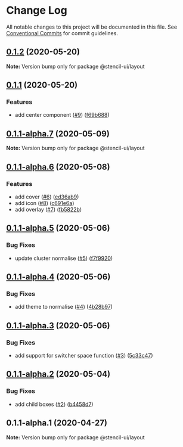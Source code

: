 # Change Log

All notable changes to this project will be documented in this file.
See [Conventional Commits](https://conventionalcommits.org) for commit guidelines.

## [0.1.2](https://github.com/stencil-ui/stencil-ui/compare/@stencil-ui/layout@0.1.1...@stencil-ui/layout@0.1.2) (2020-05-20)

**Note:** Version bump only for package @stencil-ui/layout





## [0.1.1](https://github.com/stencil-ui/stencil-ui/compare/@stencil-ui/layout@0.1.1-alpha.7...@stencil-ui/layout@0.1.1) (2020-05-20)


### Features

* add center component ([#9](https://github.com/stencil-ui/stencil-ui/issues/9)) ([f69b688](https://github.com/stencil-ui/stencil-ui/commit/f69b688ac9be2f9114153d1abab4b1d3acc7188c))





## [0.1.1-alpha.7](https://github.com/stencil-ui/stencil-ui/compare/@stencil-ui/layout@0.1.1-alpha.6...@stencil-ui/layout@0.1.1-alpha.7) (2020-05-09)

**Note:** Version bump only for package @stencil-ui/layout





## [0.1.1-alpha.6](https://github.com/stencil-ui/stencil-ui/compare/@stencil-ui/layout@0.1.1-alpha.5...@stencil-ui/layout@0.1.1-alpha.6) (2020-05-08)


### Features

* add cover ([#6](https://github.com/stencil-ui/stencil-ui/issues/6)) ([ed36ab9](https://github.com/stencil-ui/stencil-ui/commit/ed36ab91805718e7def97fdea018495d57bdc2fc))
* add icon ([#8](https://github.com/stencil-ui/stencil-ui/issues/8)) ([c691e6a](https://github.com/stencil-ui/stencil-ui/commit/c691e6a24792172dee45dce3abecb663aaa0fac1))
* add overlay ([#7](https://github.com/stencil-ui/stencil-ui/issues/7)) ([fb5822b](https://github.com/stencil-ui/stencil-ui/commit/fb5822b6bc886579f8811b05e5e1a1fc715ed764))





## [0.1.1-alpha.5](https://github.com/stencil-ui/stencil-ui/compare/@stencil-ui/layout@0.1.1-alpha.4...@stencil-ui/layout@0.1.1-alpha.5) (2020-05-06)


### Bug Fixes

* update cluster normalise ([#5](https://github.com/stencil-ui/stencil-ui/issues/5)) ([f7f9920](https://github.com/stencil-ui/stencil-ui/commit/f7f9920820eb3f5f1d7f2de0a725851c4ea8ceb4))





## [0.1.1-alpha.4](https://github.com/stencil-ui/stencil-ui/compare/@stencil-ui/layout@0.1.1-alpha.3...@stencil-ui/layout@0.1.1-alpha.4) (2020-05-06)


### Bug Fixes

* add theme to normalise ([#4](https://github.com/stencil-ui/stencil-ui/issues/4)) ([4b28b97](https://github.com/stencil-ui/stencil-ui/commit/4b28b97658c977bb2ecc1ca09b810ac8cecd6361))





## [0.1.1-alpha.3](https://github.com/stencil-ui/stencil-ui/compare/@stencil-ui/layout@0.1.1-alpha.2...@stencil-ui/layout@0.1.1-alpha.3) (2020-05-06)


### Bug Fixes

* add support for switcher space function ([#3](https://github.com/stencil-ui/stencil-ui/issues/3)) ([5c33c47](https://github.com/stencil-ui/stencil-ui/commit/5c33c47b9d92f3dd27f8b741ca769ca9c4069ab5))





## [0.1.1-alpha.2](https://github.com/stencil-ui/stencil-ui/compare/@stencil-ui/layout@0.1.1-alpha.1...@stencil-ui/layout@0.1.1-alpha.2) (2020-05-04)


### Bug Fixes

* add child boxes ([#2](https://github.com/stencil-ui/stencil-ui/issues/2)) ([b4458d7](https://github.com/stencil-ui/stencil-ui/commit/b4458d7f1eb6f82217d576fae9119c450a359134))





## 0.1.1-alpha.1 (2020-04-27)

**Note:** Version bump only for package @stencil-ui/layout
